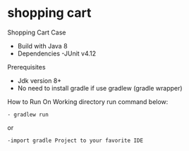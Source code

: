# shopping cart
Shopping Cart Case

- Build with Java 8
- Dependencies
	-JUnit v4.12

Prerequisites
- Jdk version 8+
- No need to install gradle if use gradlew (gradle wrapper)

How to Run
	On Working directory run command below: 
	
	- gradlew run
or

	-import gradle Project to your favorite IDE
	
	

